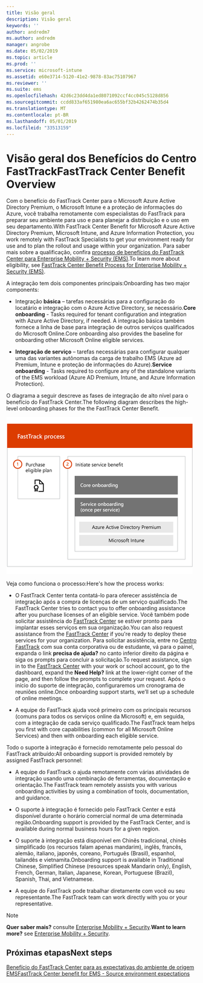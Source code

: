 ```yaml
---
title: Visão geral
description: Visão geral
keywords: ''
author: andredm7
ms.author: andredm
manager: angrobe
ms.date: 05/02/2019
ms.topic: article
ms.prod: ''
ms.service: microsoft-intune
ms.assetid: e60e3714-5120-41e2-9878-83ac75107967
ms.reviewer: ''
ms.suite: ems
ms.openlocfilehash: 42d6c23dd4da1ed8071092ccf4cc045c5128d856
ms.sourcegitcommit: ccdd833af651980ea6ac655bf32b4262474b35d4
ms.translationtype: MT
ms.contentlocale: pt-BR
ms.lasthandoff: 05/01/2019
ms.locfileid: "33513159"
---
```

# <a name="fasttrack-center-benefit-overview"></a><span data-ttu-id="2edc5-103">Visão geral dos Benefícios do Centro FastTrack</span><span class="sxs-lookup"><span data-stu-id="2edc5-103">FastTrack Center Benefit Overview</span></span>

<span data-ttu-id="2edc5-104">Com o benefício do FastTrack Center para o Microsoft Azure Active Directory Premium, o Microsoft Intune e a proteção de informações do Azure, você trabalha remotamente com especialistas do FastTrack para preparar seu ambiente para uso e para planejar a distribuição e o uso em seu departamento.</span><span class="sxs-lookup"><span data-stu-id="2edc5-104">With FastTrack Center Benefit for Microsoft Azure Active Directory Premium, Microsoft Intune, and Azure Information Protection, you work remotely with FastTrack Specialists to get your environment ready for use and to plan the rollout and usage within your organization.</span></span> <span data-ttu-id="2edc5-105">Para saber mais sobre a qualificação, confira [processo de benefícios do FastTrack Center para Enterprise Mobility + Security (EMS)](EMS-fasttrack-process.md).</span><span class="sxs-lookup"><span data-stu-id="2edc5-105">To learn more about eligibility, see [FastTrack Center Benefit Process for Enterprise Mobility + Security (EMS)](EMS-fasttrack-process.md).</span></span>

<span data-ttu-id="2edc5-106">A integração tem dois componentes principais:</span><span class="sxs-lookup"><span data-stu-id="2edc5-106">Onboarding has two major components:</span></span>

-   <span data-ttu-id="2edc5-107">Integração **básica** – tarefas necessárias para a configuração do locatário e integração com o Azure Active Directory, se necessário.</span><span class="sxs-lookup"><span data-stu-id="2edc5-107">**Core onboarding** - Tasks required for tenant configuration and integration with Azure Active Directory, if needed.</span></span> <span data-ttu-id="2edc5-108">A integração básica também fornece a linha de base para integração de outros serviços qualificados do Microsoft Online.</span><span class="sxs-lookup"><span data-stu-id="2edc5-108">Core onboarding also provides the baseline for onboarding other Microsoft Online eligible services.</span></span>

-   <span data-ttu-id="2edc5-109">**Integração de serviço** – tarefas necessárias para configurar qualquer uma das variantes autônomas da carga de trabalho EMS (Azure ad Premium, Intune e proteção de informações do Azure).</span><span class="sxs-lookup"><span data-stu-id="2edc5-109">**Service onboarding** - Tasks required to configure any of the standalone variants of the EMS workload (Azure AD Premium, Intune, and Azure Information Protection).</span></span>

<span data-ttu-id="2edc5-110">O diagrama a seguir descreve as fases de integração de alto nível para o benefício do FastTrack Center.</span><span class="sxs-lookup"><span data-stu-id="2edc5-110">The following diagram describes the high-level onboarding phases for the the FastTrack Center Benefit.</span></span>

![As fases de integração de alto nível do uso do benefício do FastTrack Center](./media/ft-onboarding-process.png)

<span data-ttu-id="2edc5-112">Veja como funciona o processo:</span><span class="sxs-lookup"><span data-stu-id="2edc5-112">Here's how the process works:</span></span>

- <span data-ttu-id="2edc5-113">O FastTrack Center tenta contatá-lo para oferecer assistência de integração após a compra de licenças de um serviço qualificado.</span><span class="sxs-lookup"><span data-stu-id="2edc5-113">The FastTrack Center tries to contact you to offer onboarding assistance after you purchase licenses of an eligible service.</span></span> <span data-ttu-id="2edc5-114">Você também pode solicitar assistência do [FastTrack Center](https://go.microsoft.com/fwlink/?linkid=780698) se estiver pronto para implantar esses serviços em sua organização.</span><span class="sxs-lookup"><span data-stu-id="2edc5-114">You can also request assistance from the [FastTrack Center](https://go.microsoft.com/fwlink/?linkid=780698) if you're ready to deploy these services for your organization.</span></span> <span data-ttu-id="2edc5-115">Para solicitar assistência, entre no [Centro FastTrack](https://go.microsoft.com/fwlink/?linkid=780698) com sua conta corporativa ou de estudante, vá para o painel, expanda o link **precisa de ajuda?** no canto inferior direito da página e siga os prompts para concluir a solicitação.</span><span class="sxs-lookup"><span data-stu-id="2edc5-115">To request assistance, sign in to the [FastTrack Center](https://go.microsoft.com/fwlink/?linkid=780698) with your work or school account, go to the dashboard, expand the **Need Help?** link at the lower-right corner of the page, and then follow the prompts to complete your request.</span></span> <span data-ttu-id="2edc5-116">Após o início do suporte de integração, configuraremos um cronograma de reuniões online.</span><span class="sxs-lookup"><span data-stu-id="2edc5-116">Once onboarding support starts, we’ll set up a schedule of online meetings.</span></span>

-   <span data-ttu-id="2edc5-117">A equipe do FastTrack ajuda você primeiro com os principais recursos (comuns para todos os serviços online da Microsoft) e, em seguida, com a integração de cada serviço qualificado.</span><span class="sxs-lookup"><span data-stu-id="2edc5-117">The FastTrack team helps you first with core capabilities (common for all Microsoft Online Services) and then with onboarding each eligible service.</span></span>

<span data-ttu-id="2edc5-118">Todo o suporte à integração é fornecido remotamente pelo pessoal do FastTrack atribuído:</span><span class="sxs-lookup"><span data-stu-id="2edc5-118">All onboarding support is provided remotely by assigned FastTrack personnel:</span></span>

-   <span data-ttu-id="2edc5-119">A equipe do FastTrack o ajuda remotamente com várias atividades de integração usando uma combinação de ferramentas, documentação e orientação.</span><span class="sxs-lookup"><span data-stu-id="2edc5-119">The FastTrack team remotely assists you with various onboarding activities by using a combination of tools, documentation, and guidance.</span></span>

-   <span data-ttu-id="2edc5-120">O suporte à integração é fornecido pelo FastTrack Center e está disponível durante o horário comercial normal de uma determinada região.</span><span class="sxs-lookup"><span data-stu-id="2edc5-120">Onboarding support is provided by the FastTrack Center, and is available during normal business hours for a given region.</span></span>

-   <span data-ttu-id="2edc5-121">O suporte à integração está disponível em Chinês tradicional, chinês simplificado (os recursos falam apenas mandarim), inglês, francês, alemão, italiano, japonês, coreano, Português (Brasil), espanhol, tailandês e vietnamita.</span><span class="sxs-lookup"><span data-stu-id="2edc5-121">Onboarding support is available in Traditional Chinese, Simplified Chinese (resources speak Mandarin only), English, French, German, Italian, Japanese, Korean, Portuguese (Brazil), Spanish, Thai, and Vietnamese.</span></span>

-   <span data-ttu-id="2edc5-122">A equipe do FastTrack pode trabalhar diretamente com você ou seu representante.</span><span class="sxs-lookup"><span data-stu-id="2edc5-122">The FastTrack team can work directly with you or your representative.</span></span>

> [!NOTE]
> <span data-ttu-id="2edc5-123">**Quer saber mais?** consulte [Enterprise Mobility + Security](https://www.microsoft.com/cloud-platform/enterprise-mobility).</span><span class="sxs-lookup"><span data-stu-id="2edc5-123">**Want to learn more?** see [Enterprise Mobility + Security](https://www.microsoft.com/cloud-platform/enterprise-mobility).</span></span>

## <a name="next-steps"></a><span data-ttu-id="2edc5-124">Próximas etapas</span><span class="sxs-lookup"><span data-stu-id="2edc5-124">Next steps</span></span>

[<span data-ttu-id="2edc5-125">Benefício do FastTrack Center para as expectativas do ambiente de origem EMS</span><span class="sxs-lookup"><span data-stu-id="2edc5-125">FastTrack Center benefit for EMS - Source environment expectations</span></span>](EMS-source-environment-expectations.md)
